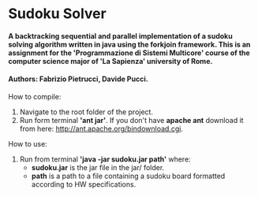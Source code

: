 # Sudoku Solver

#### A backtracking sequential and parallel implementation of a sudoku solving algorithm written in java using the forkjoin framework. This is an assignment for the 'Programmazione di Sistemi Multicore' course of the computer science major of 'La Sapienza' university of Rome.
#### Authors: Fabrizio Pietrucci, Davide Pucci.

How to compile:
1. Navigate to the root folder of the project.
2. Run form terminal **'ant jar'**. If you don't have **apache ant** download it from here: http://ant.apache.org/bindownload.cgi.

How to use:
1. Run from terminal **'java -jar sudoku.jar path'** where:
    * **sudoku.jar** is the jar file in the jar/ folder.
    * **path** is a path to a file containing a sudoku board formatted according to HW specifications.
